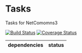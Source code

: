 Tasks
=======

Tasks for NetComomns3

[![Build Status](https://travis-ci.org/NetCommons3/Tasks.svg?branch=master)](https://travis-ci.org/NetCommons3/Tasks)
[![Coverage Status](https://img.shields.io/coveralls/NetCommons3/Tasks.svg)](https://coveralls.io/r/NetCommons3/Tasks?branch=master)

| dependencies | status |
| ------------ | ------ |




